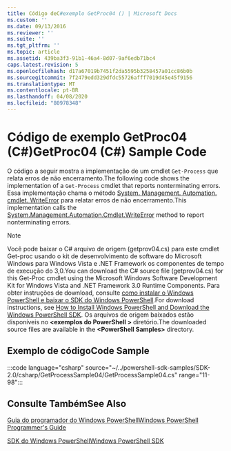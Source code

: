 ```yaml
---
title: Código deC#exemplo GetProc04 () | Microsoft Docs
ms.custom: ''
ms.date: 09/13/2016
ms.reviewer: ''
ms.suite: ''
ms.tgt_pltfrm: ''
ms.topic: article
ms.assetid: 439ba3f3-91b1-46a4-8d07-9af6edb71bc4
caps.latest.revision: 5
ms.openlocfilehash: d17a67019b7451f2da5595b3258457a01cc86b0b
ms.sourcegitcommit: 7f2479edd329dfdc55726afff7019d45e45f9156
ms.translationtype: MT
ms.contentlocale: pt-BR
ms.lasthandoff: 04/08/2020
ms.locfileid: "80978348"
---
```

# <a name="getproc04-c-sample-code"></a><span data-ttu-id="d30e3-102">Código de exemplo GetProc04 (C#)</span><span class="sxs-lookup"><span data-stu-id="d30e3-102">GetProc04 (C#) Sample Code</span></span>

<span data-ttu-id="d30e3-103">O código a seguir mostra a implementação de um cmdlet `Get-Process` que relata erros de não encerramento.</span><span class="sxs-lookup"><span data-stu-id="d30e3-103">The following code shows the implementation of a `Get-Process` cmdlet that reports nonterminating errors.</span></span> <span data-ttu-id="d30e3-104">Essa implementação chama o método [System. Management. Automation. cmdlet. WriteError](/dotnet/api/System.Management.Automation.Cmdlet.WriteError) para relatar erros de não encerramento.</span><span class="sxs-lookup"><span data-stu-id="d30e3-104">This implementation calls the [System.Management.Automation.Cmdlet.WriteError](/dotnet/api/System.Management.Automation.Cmdlet.WriteError) method to report nonterminating errors.</span></span>

> [!NOTE]
> <span data-ttu-id="d30e3-105">Você pode baixar o C# arquivo de origem (getprov04.cs) para este cmdlet Get-proc usando o kit de desenvolvimento de software do Microsoft Windows para Windows Vista e .NET Framework os componentes de tempo de execução do 3,0.</span><span class="sxs-lookup"><span data-stu-id="d30e3-105">You can download the C# source file (getprov04.cs) for this Get-Proc cmdlet using the Microsoft Windows Software Development Kit for Windows Vista and .NET Framework 3.0 Runtime Components.</span></span> <span data-ttu-id="d30e3-106">Para obter instruções de download, consulte [como instalar o Windows PowerShell e baixar o SDK do Windows PowerShell](/powershell/scripting/developer/installing-the-windows-powershell-sdk).</span><span class="sxs-lookup"><span data-stu-id="d30e3-106">For download instructions, see [How to Install Windows PowerShell and Download the Windows PowerShell SDK](/powershell/scripting/developer/installing-the-windows-powershell-sdk).</span></span>
> <span data-ttu-id="d30e3-107">Os arquivos de origem baixados estão disponíveis no **\<exemplos do PowerShell >** diretório.</span><span class="sxs-lookup"><span data-stu-id="d30e3-107">The downloaded source files are available in the **\<PowerShell Samples>** directory.</span></span>

## <a name="code-sample"></a><span data-ttu-id="d30e3-108">Exemplo de código</span><span class="sxs-lookup"><span data-stu-id="d30e3-108">Code Sample</span></span>

:::code language="csharp" source="~/../powershell-sdk-samples/SDK-2.0/csharp/GetProcessSample04/GetProcessSample04.cs" range="11-98":::

## <a name="see-also"></a><span data-ttu-id="d30e3-109">Consulte Também</span><span class="sxs-lookup"><span data-stu-id="d30e3-109">See Also</span></span>

[<span data-ttu-id="d30e3-110">Guia do programador do Windows PowerShell</span><span class="sxs-lookup"><span data-stu-id="d30e3-110">Windows PowerShell Programmer's Guide</span></span>](./windows-powershell-programmer-s-guide.md)

[<span data-ttu-id="d30e3-111">SDK do Windows PowerShell</span><span class="sxs-lookup"><span data-stu-id="d30e3-111">Windows PowerShell SDK</span></span>](../windows-powershell-reference.md)
